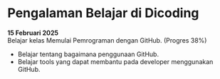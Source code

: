 # Pengalaman Belajar di Dicoding

**15 Februari 2025**<br>
Belajar kelas Memulai Pemrograman dengan GitHub. (Progres 38%)
* Belajar tentang bagaimana penggunaan GitHub.
* Belajar tools yang dapat membantu pada developer menggunakan GitHub.
